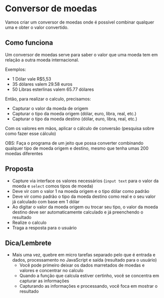 # Conversor de moedas
Vamos criar um conversor de moedas onde é possível combinar qualquer uma e obter o valor convertido.

## Como funciona
Um conversor de moedas serve para saber o valor que uma moeda tem em relação a outra moeda internacional.

Exemplos:
- 1 Dólar vale R$5,53
- 35 dólares valem 29.58 euros
- 50 Libras esterlinas valem 65.77 dólares

Então, para realizar o calculo, precisamos:
- Capturar o valor da moeda de origem
- Capturar o tipo da moeda origem (dólar, euro, libra, real, etc.)
- Capturar o tipo da moeda destino (dólar, euro, libra, real, etc.)

Com os valores em mãos, aplicar o cálculo de conversão (pesquisa sobre como fazer esse cálculo)

OBS: Faça o programa de um jeito que possa converter combinando qualquer tipo de moeda origem e destino, mesmo que tenha umas 200 moedas diferentes

## Proposta
- Capture via interface os valores necessários (`input text` para o valor da moeda e `select` comos tipos de moeda)
- Deve vir com o valor 1 na moeda origem e o tipo dólar como padrão
- Deve vir como padrão o tipo da moeda destino como real e o seu valor já calculado com base em 1 dólar
- Ao digitar o valor da moeda origem ou trocar seu tipo, o valor da moeda destino deve ser automaticamente calculado e já preenchendo o resultado
- Realize o calculo
- Traga a resposta para o usuário


## Dica/Lembrete
- Mais uma vez, quebre em micro tarefas separado pelo que é entrada e dados, processamento no JavaScript e saída (resultado para o usuário)
  - Você pode primeiro deixar os dados marretados de moedas e valores e concentrar no calculo
  - Quando a função que calcula estiver certinho, você se concentra em capturar as informações
  - Capturando as informações e processando, você foca em mostrar o resultado
